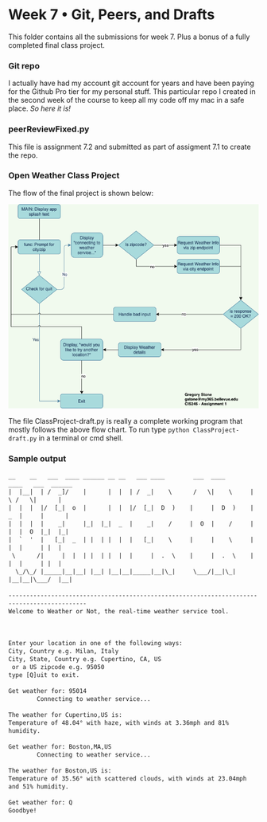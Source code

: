 # Week 7 • Git, Peers, and Drafts
This folder contains all the submissions for week 7. Plus a bonus of a fully completed final class project. 

### Git repo
I actually have had my account git account for years and have been paying for the Github Pro tier for my personal stuff. This particular repo I created in the second week of the course to keep all my code off my mac in a safe place. *So here it is!*

### peerReviewFixed.py
This file is assignment 7.2 and submitted as part of assigment 7.1 to create the repo.

### Open Weather Class Project
The flow of the final project is shown below:

![Original Flow Chart](img/ClassProjectFlow.png)

The file ClassProject-draft.py is really a complete working program that mostly follows the above flow chart.
To run type `python ClassProject-draft.py` in a terminal or cmd shell.

### Sample output
```
__    __   ___  ____ ______ __ __   ___ ____        ___  ____       ____   ___  ______ 
|  |__|  | /  _]/    |      |  |  | /  _|    \      /   \|    \     |    \ /   \|      |
|  |  |  |/  [_|  o  |      |  |  |/  [_|  D  )    |     |  D  )    |  _  |     |      |
|  |  |  |    _|     |_|  |_|  _  |    _|    /     |  O  |    /     |  |  |  O  |_|  |_|
|  `  '  |   [_|  _  | |  | |  |  |   [_|    \     |     |    \     |  |  |     | |  |  
 \      /|     |  |  | |  | |  |  |     |  .  \    |     |  .  \    |  |  |     | |  |  
  \_/\_/ |_____|__|__| |__| |__|__|_____|__|\_|     \___/|__|\_|    |__|__|\___/  |__|  
                                                                                        
--------------------------------------------------------------------------------------------
Welcome to Weather or Not, the real-time weather service tool.



Enter your location in one of the following ways:
City, Country e.g. Milan, Italy
City, State, Country e.g. Cupertino, CA, US
 or a US zipcode e.g. 95050
type [Q]uit to exit.

Get weather for: 95014
        Connecting to weather service...

The weather for Cupertino,US is:
Temperature of 48.04° with haze, with winds at 3.36mph and 81% humidity.

Get weather for: Boston,MA,US
        Connecting to weather service...

The weather for Boston,US is:
Temperature of 35.56° with scattered clouds, with winds at 23.04mph and 51% humidity.

Get weather for: Q
Goodbye!
```